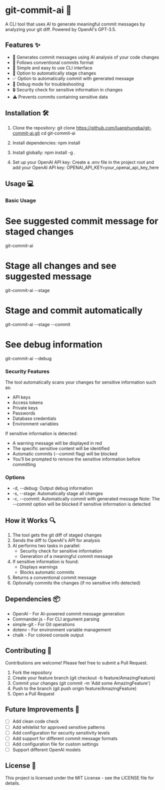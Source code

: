 # git-commit-ai 🤖

A CLI tool that uses AI to generate meaningful commit messages by analyzing your git diff. Powered by OpenAI's GPT-3.5.

## Features ✨

- 🤖 Generates commit messages using AI analysis of your code changes
- 🎯 Follows conventional commits format
- 🚀 Simple and easy to use CLI interface
- 🔄 Option to automatically stage changes
- ✅ Option to automatically commit with generated message
- 🐛 Debug mode for troubleshooting
- 🔒 Security check for sensitive information in changes
- ⚠️ Prevents commits containing sensitive data

## Installation 🛠️

1. Clone the repository:
   git clone https://github.com/luanphungba/git-commit-ai.git
   cd git-commit-ai

2. Install dependencies:
   npm install

3. Install globally:
   npm install -g .

4. Set up your OpenAI API key:
   Create a .env file in the project root and add your OpenAI API key:
   OPENAI_API_KEY=your_openai_api_key_here

## Usage 💻

### Basic Usage

# See suggested commit message for staged changes
git-commit-ai

# Stage all changes and see suggested message
git-commit-ai --stage

# Stage and commit automatically
git-commit-ai --stage --commit

# See debug information
git-commit-ai --debug

### Security Features

The tool automatically scans your changes for sensitive information such as:
- API keys
- Access tokens
- Private keys
- Passwords
- Database credentials
- Environment variables

If sensitive information is detected:
- A warning message will be displayed in red
- The specific sensitive content will be identified
- Automatic commits (--commit flag) will be blocked
- You'll be prompted to remove the sensitive information before committing

### Options

- -d, --debug: Output debug information
- -s, --stage: Automatically stage all changes
- -c, --commit: Automatically commit with generated message
Note: The --commit option will be blocked if sensitive information is detected

## How it Works 🔍

1. The tool gets the git diff of staged changes
2. Sends the diff to OpenAI's API for analysis
3. AI performs two tasks in parallel:
   - Security check for sensitive information
   - Generation of a meaningful commit message
4. If sensitive information is found:
   - Displays warnings
   - Blocks automatic commits
5. Returns a conventional commit message
6. Optionally commits the changes (if no sensitive info detected)

## Dependencies 📦

- OpenAI - For AI-powered commit message generation
- Commander.js - For CLI argument parsing
- simple-git - For Git operations
- dotenv - For environment variable management
- chalk - For colored console output

## Contributing 🤝

Contributions are welcome! Please feel free to submit a Pull Request.

1. Fork the repository
2. Create your feature branch (git checkout -b feature/AmazingFeature)
3. Commit your changes (git commit -m 'Add some AmazingFeature')
4. Push to the branch (git push origin feature/AmazingFeature)
5. Open a Pull Request

## Future Improvements 🚀

- [ ] Add clean code check
- [ ] Add whitelist for approved sensitive patterns
- [ ] Add configuration for security sensitivity levels
- [ ] Add support for different commit message formats
- [ ] Add configuration file for custom settings
- [ ] Support different OpenAI models

## License 📄

This project is licensed under the MIT License - see the LICENSE file for details. 